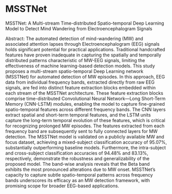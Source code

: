 # MSSTNet
MSSTNet: A Multi-stream Time-distributed Spatio-temporal Deep Learning Model to Detect Mind Wandering from Electroencephalogram Signals

Abstract:
The automated detection of mind-wandering (MW) and associated attention lapses through Electroencephalogram (EEG) signals holds significant potential for practical applications. Traditional handcrafted features have proven inadequate in capturing the spatially and temporally distributed patterns characteristic of MW-EEG signals, limiting the effectiveness of machine learning-based detection models. This study proposes a multi-stream spatio-temporal Deep Learning network (MSSTNet) for automated detection of MW episodes.
In this approach, EEG data from individual frequency bands, extracted directly from raw EEG signals, are fed into distinct feature extraction blocks embedded within each stream of the MSSTNet architecture. These feature extraction blocks comprise time-distributed Convolutional Neural Network—Long Short-Term Memory (CNN-LSTM) modules, enabling the model to capture fine-grained spatio-temporal features across different frequency bands. The CNN layers extract spatial and short-term temporal features, and the LSTM units capture the long-term temporal evolution of these features, which is critical for recognizing prolonged MW episodes. 
The features extracted from each frequency band are subsequently sent to fully connected layers for MW detection. The MSSTNet model is validated on a publicly available MW and focus dataset, achieving a mixed-subject classification accuracy of 95.07\%, substantially outperforming baseline models. Furthermore, the intra-subject and cross-subject classification accuracies of 94.48\% and 83.13\%, respectively, demonstrate the robustness and generalizability of the proposed model. 
The band-wise analysis reveals that the Beta band exhibits the most pronounced alterations due to MW onset. MSSTNet’s capacity to capture subtle spatio-temporal patterns across frequency bands underscores its efficacy as an MW detection framework, with promising scope for broader EEG-based applications.
